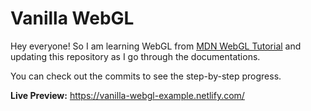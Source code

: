 # Vanilla WebGL

Hey everyone! So I am learning WebGL from [MDN WebGL Tutorial](https://developer.mozilla.org/en-US/docs/Web/API/WebGL_API/Tutorial) and updating this repository as I go through the documentations.

You can check out the commits to see the step-by-step progress.

**Live Preview:** https://vanilla-webgl-example.netlify.com/